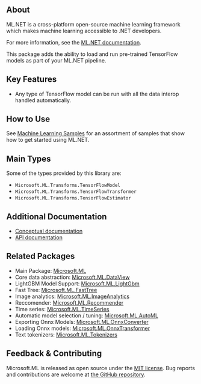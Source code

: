 ## About

ML.NET is a cross-platform open-source machine learning framework which makes machine learning accessible to .NET developers.

For more information, see the [ML.NET documentation](https://docs.microsoft.com/dotnet/machine-learning/).

This package adds the ability to load and run pre-trained TensorFlow models as part of your ML.NET pipeline.

## Key Features

* Any type of TensorFlow model can be run with all the data interop handled automatically.


## How to Use

See [Machine Learning Samples](https://github.com/dotnet/machinelearning-samples) for an assortment of samples that show how to get started using ML.NET.

## Main Types

Some of the types provided by this library are:

* `Microsoft.ML.Transforms.TensorFlowModel`
* `Microsoft.ML.Transforms.TensorFlowTransformer`
* `Microsoft.ML.Transforms.TensorFlowEstimator`

## Additional Documentation

* [Conceptual documentation](https://learn.microsoft.com/en-us/dotnet/machine-learning/)
* [API documentation](https://learn.microsoft.com/en-us/dotnet/api/microsoft.ml.transforms)

## Related Packages

* Main Package: [Microsoft.ML](https://www.nuget.org/packages/Microsoft.ML)
* Core data abstraction: [Microsoft.ML.DataView](https://www.nuget.org/packages/Microsoft.ML.DataView)
* LightGBM Model Support: [Microsoft.ML.LightGbm](https://www.nuget.org/packages/Microsoft.ML.LightGbm)
* Fast Tree: [Microsoft.ML.FastTree](https://www.nuget.org/packages/Microsoft.ML.FastTree)
* Image analytics: [Microsoft.ML.ImageAnalytics](https://www.nuget.org/packages/Microsoft.ML.ImageAnalytics)
* Reccomender: [Microsoft.ML.Recommender](https://www.nuget.org/packages/Microsoft.ML.Recommender)
* Time series: [Microsoft.ML.TimeSeries](https://www.nuget.org/packages/Microsoft.ML.TimeSeries)
* Automatic model selection / tuning:  [Microsoft.ML.AutoML](https://www.nuget.org/packages/Microsoft.ML.AutoML)
* Exporting Onnx Models: [Microsoft.ML.OnnxConverter](https://www.nuget.org/packages/Microsoft.ML.OnnxConverter)
* Loading Onnx models: [Microsoft.ML.OnnxTransformer](https://www.nuget.org/packages/Microsoft.ML.OnnxTransformer)
* Text tokenizers: [Microsoft.ML.Tokenizers](https://www.nuget.org/packages/Microsoft.ML.Tokenizers)

## Feedback & Contributing

Microsoft.ML is released as open source under the [MIT license](https://licenses.nuget.org/MIT). Bug reports and contributions are welcome at [the GitHub repository](https://github.com/dotnet/machinelearning).